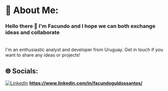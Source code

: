 # 💫 About Me:
### Hello there 👋 I'm Facundo and I hope we can both exchange ideas and collaborate<br><br>
I'm an enthusiastic analyst and developer from Uruguay. Get in touch if you want to share any ideas or projects!


## 🌐 Socials:
[![LinkedIn](https://img.shields.io/badge/LinkedIn-%230077B5.svg?logo=linkedin&logoColor=white)](https://www.linkedin.com/in/facundoguldossantos/)    **https://www.linkedin.com/in/facundoguldossantos/**

<!-- Proudly created with GPRM ( https://gprm.itsvg.in ) -->
